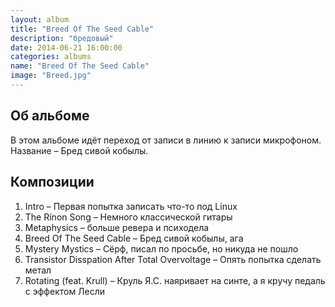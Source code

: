 ```yaml
---
layout: album
title: "Breed Of The Seed Cable"
description: "бредовый"
date: 2014-06-21 16:00:00
categories: albums
name: "Breed Of The Seed Cable"
image: "Breed.jpg"
---
```


## Об альбоме

В этом альбоме идёт переход от записи в линию к записи микрофоном.  
Название &ndash; Бред сивой кобылы.  

## Композиции

1. Intro &ndash; Первая попытка записать что-то под Linux
2. The Rínon Song &ndash; Немного классической гитары
3. Metaphysics &ndash; больше ревера и психодела
4. Breed Of The Seed Cable &ndash; Бред сивой кобылы, ага
5. Mystery Mystics &ndash; Сёрф, писал по просьбе, но никуда не пошло
6. Transistor Disspation After Total Overvoltage &ndash; Опять попытка сделать метал
7. Rotating (feat. Krull) &ndash; Круль Я.С. наяривает на синте, а я кручу педаль с эффектом Лесли  
